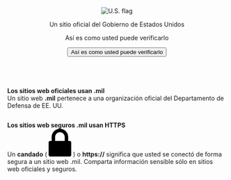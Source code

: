 
<section
  class="usa-banner"
  aria-label="Un sitio oficial del Gobierno de Estados Unidos,"
>
  <div class="usa-accordion">
    <header class="usa-banner__header">
      <div class="usa-banner__inner">
        <div class="grid-col-auto">
          <img
            class="usa-banner__header-flag"
            src="/assets/img/us_flag_small.png"
            alt="U.S. flag"
          />
        </div>
        <div class="grid-col-fill tablet:grid-col-auto">
          <p class="usa-banner__header-text">
            Un sitio oficial del Gobierno de Estados Unidos
          </p>
          <p class="usa-banner__header-action" aria-hidden="true">
            Así es como usted puede verificarlo
          </p>
        </div>
        <button
          class="usa-accordion__button usa-banner__button"
          aria-expanded="false"
          aria-controls="gov-banner-mil-spanish-dot-mil-lang-es"
        >
          <span class="usa-banner__button-text"
            >Así es como usted puede verificarlo</span
          >
        </button>
      </div>
    </header>
    <div
      class="usa-banner__content usa-accordion__content"
      id="gov-banner-mil-spanish-dot-mil-lang-es"
    >
      <div class="grid-row grid-gap-lg">
        <div class="usa-banner__guidance tablet:grid-col-6">
          <img
            class="usa-banner__icon usa-media-block__img"
            src="/assets/img/icon-dot-gov.svg"
            role="img"
            alt=""
            aria-hidden="true"
          />
          <div class="usa-media-block__body">
            <p>
              <strong>Los sitios web oficiales usan .mil</strong><br />Un sitio
              web <strong>.mil</strong> pertenece a una organización oficial del
              Departamento de Defensa de EE. UU.
            </p>
          </div>
        </div>
        <div class="usa-banner__guidance tablet:grid-col-6">
          <img
            class="usa-banner__icon usa-media-block__img"
            src="/assets/img/icon-https.svg"
            role="img"
            alt=""
            aria-hidden="true"
          />
          <div class="usa-media-block__body">
            <p>
              <strong>Los sitios web seguros .mil usan HTTPS</strong><br />Un
              <strong>candado</strong> (
              <span class="icon-lock"
                ><svg
                  xmlns="http://www.w3.org/2000/svg"
                  width="52"
                  height="64"
                  viewBox="0 0 52 64"
                  class="usa-banner__lock-image"
                  role="img"
                  aria-labelledby="banner-lock-title-dot-mil-spanish banner-lock-description-dot-mil-spanish"
                  focusable="false"
                >
                  <title id="banner-lock-title-dot-mil-spanish">Lock</title>
                  <desc id="banner-lock-description-dot-mil-spanish">A locked padlock</desc>
                  <path
                    fill="#000000"
                    fill-rule="evenodd"
                    d="M26 0c10.493 0 19 8.507 19 19v9h3a4 4 0 0 1 4 4v28a4 4 0 0 1-4 4H4a4 4 0 0 1-4-4V32a4 4 0 0 1 4-4h3v-9C7 8.507 15.507 0 26 0zm0 8c-5.979 0-10.843 4.77-10.996 10.712L15 19v9h22v-9c0-6.075-4.925-11-11-11z"
                  />
                </svg> </span
              >) o <strong>https://</strong> significa que usted se conectó de
              forma segura a un sitio web .mil. Comparta información sensible
              sólo en sitios web oficiales y seguros.
            </p>
          </div>
        </div>
      </div>
    </div>
  </div>
</section>